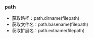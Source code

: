### path

- 获取路径：path.dirname(filepath)
- 获取文件名：path.basename(filepath)
- 获取扩展名：path.extname(filepath)
